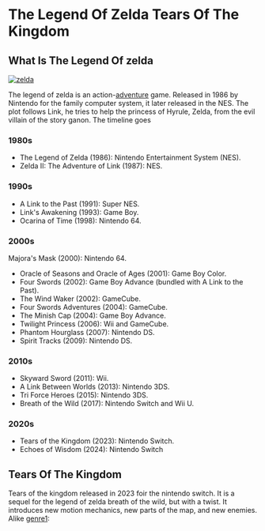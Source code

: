 # The Legend Of Zelda Tears Of The Kingdom
## What Is The Legend Of zelda
[![zelda](https://www.pngmart.com/files/4/The-Legend-of-Zelda-Logo-PNG-Image.png)](https://www.pngmart.com/image/35706)

The legend of zelda is an action-[adventure][genre1] game. Released in 1986 by Nintendo for the family computer system, it later released in the NES. The plot follows Link, he tries to help the princess of Hyrule, Zelda, from the evil villain of the story ganon.  The timeline goes


### 1980s 


- The Legend of Zelda (1986): Nintendo Entertainment System (NES).
- Zelda II: The Adventure of Link (1987): NES.

  
### 1990s


- A Link to the Past (1991): Super NES.
- Link's Awakening (1993): Game Boy.
- Ocarina of Time (1998): Nintendo 64. 


### 2000s


Majora's Mask (2000): Nintendo 64.
- Oracle of Seasons and Oracle of Ages (2001): Game Boy Color.
- Four Swords (2002): Game Boy Advance (bundled with A Link to the Past).
- The Wind Waker (2002): GameCube.
- Four Swords Adventures (2004): GameCube.
- The Minish Cap (2004): Game Boy Advance.
- Twilight Princess (2006): Wii and GameCube.
- Phantom Hourglass (2007): Nintendo DS.
- Spirit Tracks (2009): Nintendo DS. 


### 2010s

 -  Skyward Sword (2011): Wii.
- A Link Between Worlds (2013): Nintendo 3DS.
- Tri Force Heroes (2015): Nintendo 3DS.
- Breath of the Wild (2017): Nintendo Switch and Wii U. 
### 2020s
- Tears of the Kingdom (2023): Nintendo Switch.
- Echoes of Wisdom (2024): Nintendo Switch

## Tears Of The Kingdom
Tears of the kingdom released in 2023 foir the nintendo switch. It is a sequel for the legend of zelda breath of the wild, but with a twist. It introduces new motion mechanics, new parts of the map, and new enemies. Alike [genre1]:

[genre1]:https://github.com/319SoftDev/wiki-project-group-row-2/blob/main/videogame/storygame/story.md
